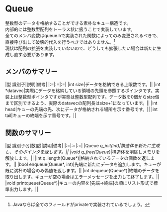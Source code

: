 # Queue
整数型のデータを格納することができる素朴なキュー構造です。  
内部的には整数型配列をトーラス状に扱うことで実装しています。  
全てのメンバ変数はqueue.hで実装された関数によってのみ変更されるべきで、直接呼び出して破壊的代入を行うべきではありません。[^1]  
現状は配列の拡張を実装していないので、どうしても拡張したい場合は新たに生成し直す必要があります。

## メンバのサマリー
|型 識別子|説明|備考|
|:=|:=|:=|
|int size|データを格納できる上限数です。||
|int *datavec|実際にデータを格納している領域の先頭を参照するポインタです。実装上は整数型ポインタですが実態は整数型配列です。<bf>データ数を0個からsize個まで区別できるよう、実際のdatavecの配列長はsize+1になっています。||
|int head|キューの先端の先、次にデータが格納される場所を示す番号です。||
|int tail|キューの終端を示す番号です。||

## 関数のサマリー
|型 識別子(引数型)|説明|備考|
|:=|:=|:=|
|Queue *q_init(int)|構造体を新たに生成し、そのポインタを返します。||
|void q_free(Queue*)|構造体を削除しメモリを解放します。||
|int q_length(Queue*)|格納されているデータの個数を返します。||
|bool enqueue(Queue*, int)|先端に新たにデータを追加します。<bf>キューが既に満杯の場合のみ偽値を返します。||
|int dequeue(Queue*)|終端のデータを取り出します。キューが空の場合はエラーメッセージを出力して終了します。||
|void printqueue(Queue*)|キューの内容を\[先端-\>終端\]の順にリスト形式で標準出力します。||

[^1]:Javaならば全てのフィールドがprivateで実装されているでしょう。
